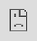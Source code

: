 [![Open in Visual Studio Code](https://classroom.github.com/assets/open-in-vscode-c66648af7eb3fe8bc4f294546bfd86ef473780cde1dea487d3c4ff354943c9ae.svg)](https://classroom.github.com/online_ide?assignment_repo_id=9038801&assignment_repo_type=AssignmentRepo)
# Lab 6

This lab has has four tasks.
Complete each task in the appropriate `.ipynb` file, these are the only files that will be graded for this lab.

## Submission Instructions

Once you are done with his lab, you will need to submit your repository for grading on Gradescope.

NOTE: If you make any changes to your GitHub repository, you MUST re-submit on Gradescope to make sure we grade the latest version of your repository. You may submit on Gradescope as many times as you like.

I have recorded a video with some instructions on how to submit your lab on Gradescope:
<iframe src="https://player.vimeo.com/video/570761775?badge=0&autopause=0&player_id=0&app_id=58479" frameborder="0" allow="autoplay; fullscreen; picture-in-picture" allowfullscreen style="position:absolute;top:0;left:0;width:100%;height:100%;" title="Submitting your GitHub Classroom assignment via Gradescope"></iframe>
<script src="https://player.vimeo.com/api/player.js"></script>

Click here to view the video in a new browser window.

Those same instructions are summarized here in text:

   1. Accept the GitHub Classroom assignment for this lab (likely already done)

   1. Commit and push your change to GitHub.

   1. Log in to your Canvas course, and click Gradescope in the left sidebar.

   1. You will be enrolled in the course and receive a confirmation email. Gradescope will also open in a new window/tab with your course dashboard and all active assignments.

   1. If this is your first time using Gradescope, you will need to set a password:

In the confirmation email you received from Gradescope, click the set your password link. Enter the same password in the password and password confirmation fields, and click Set Password.

   1. You can now access Gradescope through your Canvas course.

   1. When in Gradescope, click the course and you will see a list of assignments. Select the assignment you want to submit.

   1. Before you can start submitting work, you may see a dialog box telling you that your assignment will be timed. Read the information carefully, and click Start Assignment only when you’re ready for the countdown to begin.

   1. The first time you do this, you will need to sync your GitHub account with Gradescope, and GRANT permission to our GitHub organization.

   1. Once you log in and link your GitHub account, you should find the repository and submit it to Gradescope.

   1. Gradescope will email you a confirmation of your submitted work, with a link to the submission.

Note: If you make any future commits to this repository, you will need to re-submit on Gradescope. You may resubmit as many times as you like before the deadline + grace period, but you will not be able to commit after this time!

You are all done with this Lab!

Congratulations!

